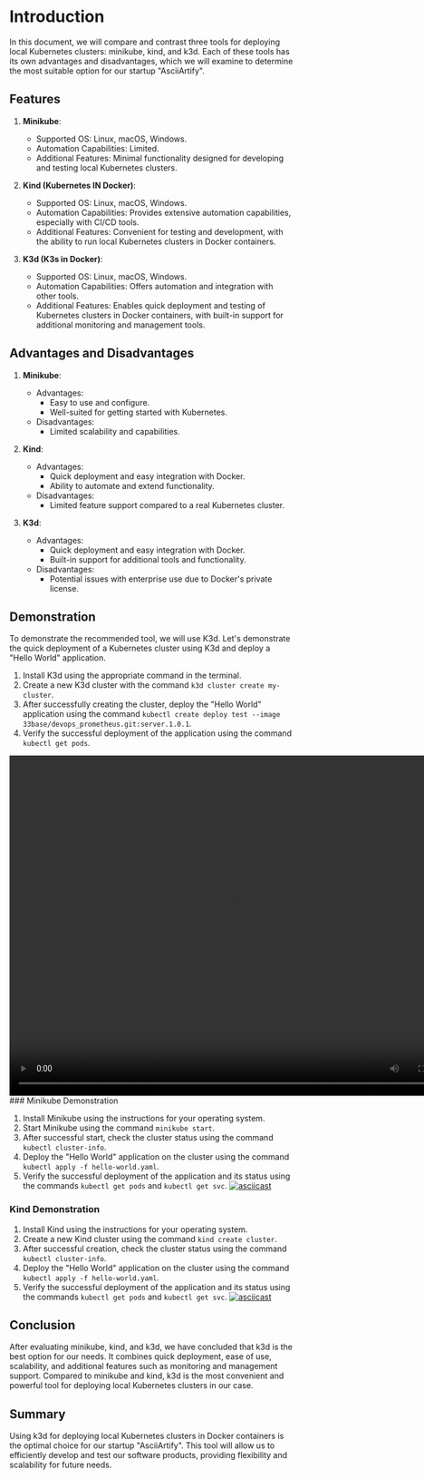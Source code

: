 # Introduction

In this document, we will compare and contrast three tools for deploying local Kubernetes clusters: minikube, kind, and k3d. Each of these tools has its own advantages and disadvantages, which we will examine to determine the most suitable option for our startup "AsciiArtify".

## Features

1. **Minikube**:
   - Supported OS: Linux, macOS, Windows.
   - Automation Capabilities: Limited.
   - Additional Features: Minimal functionality designed for developing and testing local Kubernetes clusters.

2. **Kind (Kubernetes IN Docker)**:
   - Supported OS: Linux, macOS, Windows.
   - Automation Capabilities: Provides extensive automation capabilities, especially with CI/CD tools.
   - Additional Features: Convenient for testing and development, with the ability to run local Kubernetes clusters in Docker containers.

3. **K3d (K3s in Docker)**:
   - Supported OS: Linux, macOS, Windows.
   - Automation Capabilities: Offers automation and integration with other tools.
   - Additional Features: Enables quick deployment and testing of Kubernetes clusters in Docker containers, with built-in support for additional monitoring and management tools.

## Advantages and Disadvantages

1. **Minikube**:
   - Advantages:
     - Easy to use and configure.
     - Well-suited for getting started with Kubernetes.
   - Disadvantages:
     - Limited scalability and capabilities.

2. **Kind**:
   - Advantages:
     - Quick deployment and easy integration with Docker.
     - Ability to automate and extend functionality.
   - Disadvantages:
     - Limited feature support compared to a real Kubernetes cluster.

3. **K3d**:
   - Advantages:
     - Quick deployment and easy integration with Docker.
     - Built-in support for additional tools and functionality.
   - Disadvantages:
     - Potential issues with enterprise use due to Docker's private license.

## Demonstration

To demonstrate the recommended tool, we will use K3d. Let's demonstrate the quick deployment of a Kubernetes cluster using K3d and deploy a "Hello World" application.

1. Install K3d using the appropriate command in the terminal.
2. Create a new K3d cluster with the command `k3d cluster create my-cluster`.
3. After successfully creating the cluster, deploy the "Hello World" application using the command `kubectl create deploy test --image 33base/devops_prometheus.git:server.1.0.1`.
4. Verify the successful deployment of the application using the command `kubectl get pods`.
<video width="800" height="600" autoplay loop>
  <source src="https://asciinema.org/a/zv2spE5lyNofMsEQQT0MRA0Y2.svg" type="video/svg">
  Your browser does not support the video tag.
</video>
### Minikube Demonstration

1. Install Minikube using the instructions for your operating system.
2. Start Minikube using the command `minikube start`.
3. After successful start, check the cluster status using the command `kubectl cluster-info`.
4. Deploy the "Hello World" application on the cluster using the command `kubectl apply -f hello-world.yaml`.
5. Verify the successful deployment of the application and its status using the commands `kubectl get pods` and `kubectl get svc`.
[![asciicast](https://asciinema.org/a/qKtqb77ArWX6msuCqoq81Q9Vn.svg)](https://asciinema.org/a/qKtqb77ArWX6msuCqoq81Q9Vn)
### Kind Demonstration

1. Install Kind using the instructions for your operating system.
2. Create a new Kind cluster using the command `kind create cluster`.
3. After successful creation, check the cluster status using the command `kubectl cluster-info`.
4. Deploy the "Hello World" application on the cluster using the command `kubectl apply -f hello-world.yaml`.
5. Verify the successful deployment of the application and its status using the commands `kubectl get pods` and `kubectl get svc`.
[![asciicast](https://asciinema.org/a/RRnggrJZktUddzLsniE3UiH0q.svg)](https://asciinema.org/a/RRnggrJZktUddzLsniE3UiH0q)
## Conclusion

After evaluating minikube, kind, and k3d, we have concluded that k3d is the best option for our needs. It combines quick deployment, ease of use, scalability, and additional features such as monitoring and management support. Compared to minikube and kind, k3d is the most convenient and powerful tool for deploying local Kubernetes clusters in our case.

## Summary

Using k3d for deploying local Kubernetes clusters in Docker containers is the optimal choice for our startup "AsciiArtify". This tool will allow us to efficiently develop and test our software products, providing flexibility and scalability for future needs.

